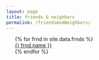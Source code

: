 ```yaml
---
layout: page
title: friends & neighbors
permalink: /friendsAndNeighbors/
---
```


<ul style="list-style: none;">
{% for frnd in site.data.frnds %}
  <li>
    <a href="{{ frnd.link }}">
      {{ frnd.name }}
    </a>
  </li>
{% endfor %}
</ul>
